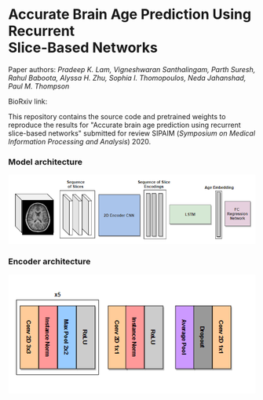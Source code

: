 Accurate Brain Age Prediction Using Recurrent </br> Slice-Based Networks
========================================================================

Paper authors: *Pradeep K. Lam, Vigneshwaran Santhalingam, Parth Suresh, Rahul Baboota, Alyssa H. Zhu, Sophia I. Thomopoulos, Neda Jahanshad, Paul M. Thompson*

BioRxiv link:

This repository contains the source code and pretrained weights to reproduce the results for "Accurate brain age prediction using recurrent slice-based networks"
submitted for review SIPAIM (*Symposium on Medical Information Processing and Analysis*) 2020.


### Model architecture
<img src="figs/Diagram_LSTM.PNG">

### Encoder architecture
<img src="figs/Diagram_CNN_Encoder.PNG">
